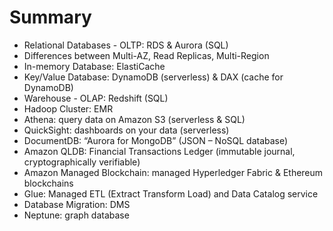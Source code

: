 <!-- Test -->

# Summary

* Relational Databases - OLTP: RDS & Aurora (SQL)
* Differences between Multi-AZ, Read Replicas, Multi-Region
* In-memory Database: ElastiCache
* Key/Value Database: DynamoDB (serverless) & DAX (cache for DynamoDB)
* Warehouse - OLAP: Redshift (SQL)
* Hadoop Cluster: EMR
* Athena: query data on Amazon S3 (serverless & SQL)
* QuickSight: dashboards on your data (serverless)
* DocumentDB: “Aurora for MongoDB” (JSON – NoSQL database)
* Amazon QLDB: Financial Transactions Ledger (immutable journal, cryptographically verifiable)
* Amazon Managed Blockchain: managed Hyperledger Fabric & Ethereum blockchains
* Glue: Managed ETL (Extract Transform Load) and Data Catalog service
* Database Migration: DMS
* Neptune: graph database
